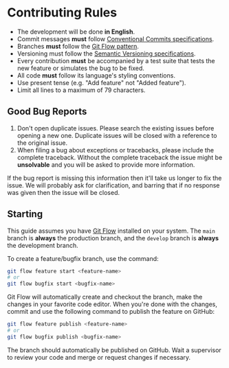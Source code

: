 # Contributing Rules

- The development will be done **in English**.
- Commit messages **must** follow
[Conventional Commits specifications](https://www.conventionalcommits.org/en/v1.0.0/#specification).
- Branches **must** follow the
[Git Flow pattern](https://github.com/nvie/gitflow).
- Versioning must follow the
[Semantic Versioning specifications](https://semver.org/).
- Every contribution **must** be accompanied by a test suite that tests the new
feature or simulates the bug to be fixed.
- All code **must** follow its language's styling conventions.
- Use present tense (e.g. "Add feature" not "Added feature").
- Limit all lines to a maximum of 79 characters.

## Good Bug Reports

1. Don't open duplicate issues. Please search the existing issues before
opening a new one. Duplicate issues will be closed with a reference to the
original issue.
2. When filing a bug about exceptions or tracebacks, please include the
complete traceback. Without the complete traceback the issue might be
**unsolvable** and you will be asked to provide more information.

If the bug report is missing this information then it'll take us longer to fix
the issue. We will probably ask for clarification, and barring that if no
response was given then the issue will be closed.

## Starting

This guide assumes you have [Git Flow](https://github.com/nvie/gitflow)
installed on your system. The `main` branch is **always** the production
branch, and the `develop` branch is **always** the development branch.

To create a feature/bugfix branch, use the command:

```sh
git flow feature start <feature-name>
# or
git flow bugfix start <bugfix-name>
```

Git Flow will automatically create and checkout the branch, make the changes in
your favorite code editor. When you're done with the changes, commit and use
the following command to publish the feature on GitHub:

```sh
git flow feature publish <feature-name>
# or
git flow bugfix publish <bugfix-name>
```

The branch should automatically be published on GitHub. Wait a supervisor to
review your code and merge or request changes if necessary.
